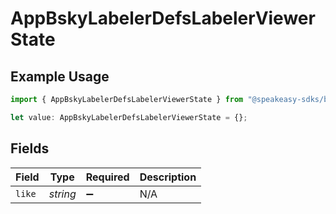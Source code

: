 # AppBskyLabelerDefsLabelerViewerState

## Example Usage

```typescript
import { AppBskyLabelerDefsLabelerViewerState } from "@speakeasy-sdks/bluesky/models/components";

let value: AppBskyLabelerDefsLabelerViewerState = {};
```

## Fields

| Field              | Type               | Required           | Description        |
| ------------------ | ------------------ | ------------------ | ------------------ |
| `like`             | *string*           | :heavy_minus_sign: | N/A                |
